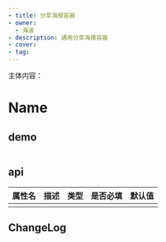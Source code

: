 ```yaml
---
- title: 分享海报容器
- owner:
  - 海波
- description: 通用分享海报容器
- cover: 
- tag:
---
```

主体内容：
# Name
## demo
```jsx
```
## api
| 属性名  | 描述                 | 类型                                                  | 是否必填 | 默认值               |
| ------ | ------------------- | ---------------------------------------------------- | ------- | ------------------- |
|        |                     |                                                      |         |                     |

## ChangeLog
